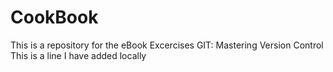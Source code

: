 # CookBook
This is a repository for the eBook Excercises GIT: Mastering Version Control
This is a line I have added locally